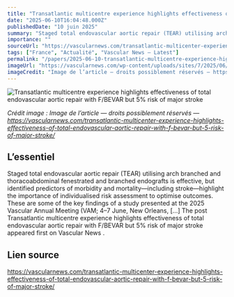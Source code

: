 ```yaml
---
title: "Transatlantic multicentre experience highlights effectiveness of total endovascular aortic repair with F/BEVAR but 5% risk of major stroke"
date: "2025-06-10T16:04:48.000Z"
publishedDate: "10 juin 2025"
summary: "Staged total endovascular aortic repair (TEAR) utilising arch branched and thoracoabdominal fenestrated and branched endografts is effective, but identified predictors of morbidity and mortality—including stroke—highlight the importance of individualised risk assessment to optimise outcomes. These are some of the key findings of a study presented at the 2025 Vascular Annual Meeting (VAM; 4–7 June, New Orleans, [&#8230;] The post Transatlantic multicentre experience highlights effectiveness of total endovascular aortic repair with F/BEVAR but 5% risk of major stroke appeared first on Vascular News ."
importance: ""
sourceUrl: "https://vascularnews.com/transatlantic-multicenter-experience-highlights-effectiveness-of-total-endovascular-aortic-repair-with-f-bevar-but-5-risk-of-major-stroke/"
tags: ["France", "Actualité", "Vascular News — Latest"]
permalink: "/papers/2025-06-10-transatlantic-multicentre-experience-highlights-effectiveness-of-total-endovascular-aortic-repair-with-fbevar-but-5percent-risk-of-major-stroke"
imageUrl: "https://vascularnews.com/wp-content/uploads/sites/7/2025/06/IMG_0168-scaled.jpg"
imageCredit: "Image de l’article — droits possiblement réservés — https://vascularnews.com/transatlantic-multicenter-experience-highlights-effectiveness-of-total-endovascular-aortic-repair-with-f-bevar-but-5-risk-of-major-stroke/"
---
```


![Transatlantic multicentre experience highlights effectiveness of total endovascular aortic repair with F/BEVAR but 5% risk of major stroke](https://vascularnews.com/wp-content/uploads/sites/7/2025/06/IMG_0168-scaled.jpg)

*Crédit image : Image de l’article — droits possiblement réservés — https://vascularnews.com/transatlantic-multicenter-experience-highlights-effectiveness-of-total-endovascular-aortic-repair-with-f-bevar-but-5-risk-of-major-stroke/*

## L’essentiel

Staged total endovascular aortic repair (TEAR) utilising arch branched and thoracoabdominal fenestrated and branched endografts is effective, but identified predictors of morbidity and mortality—including stroke—highlight the importance of individualised risk assessment to optimise outcomes. These are some of the key findings of a study presented at the 2025 Vascular Annual Meeting (VAM; 4–7 June, New Orleans, [&#8230;] The post Transatlantic multicentre experience highlights effectiveness of total endovascular aortic repair with F/BEVAR but 5% risk of major stroke appeared first on Vascular News .

## Lien source

https://vascularnews.com/transatlantic-multicenter-experience-highlights-effectiveness-of-total-endovascular-aortic-repair-with-f-bevar-but-5-risk-of-major-stroke/
